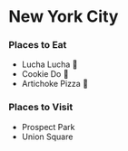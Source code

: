 # New York City

### Places to Eat
- Lucha Lucha :burrito:
- Cookie Do :cookie:
- Artichoke Pizza :pizza:

### Places to Visit
- Prospect Park
- Union Square
